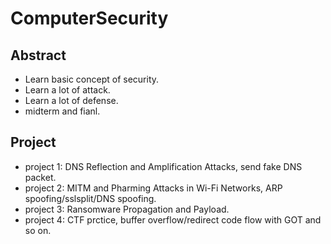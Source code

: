 # ComputerSecurity

## Abstract
- Learn basic concept of security.
- Learn a lot of attack.
- Learn a lot of defense.
- midterm and fianl.

## Project
- project 1: DNS Reflection and Amplification Attacks, send fake DNS packet.
- project 2: MITM and Pharming Attacks in Wi-Fi Networks, ARP spoofing/sslsplit/DNS spoofing.
- project 3: Ransomware Propagation and Payload.
- project 4: CTF prctice, buffer overflow/redirect code flow with GOT and so on.
